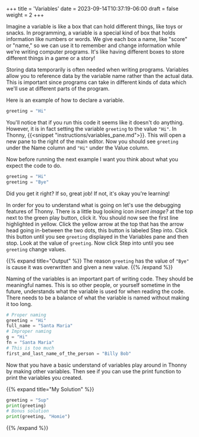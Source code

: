 +++
title = 'Variables'
date = 2023-09-14T10:37:19-06:00
draft = false
weight = 2
+++

Imagine a variable is like a box that can hold different things, like toys or snacks. In programming, a variable is a special kind of box that holds information like numbers or words. We give each box a name, like "score" or "name," so we can use it to remember and change information while we're writing computer programs. It's like having different boxes to store different things in a game or a story!

Storing data temporarily is often needed when writing programs. Variables allow you to reference data by the variable name rather than the actual data.  This is important since programs can take in different kinds of data which we'll use at different parts of the program.

Here is an example of how to declare a variable.
```python
greeting = "Hi"
```
You'll notice that if you run this code it seems like it doesn't do anything. However, it is in fact setting the variable `greeting` to the value `"Hi"`. In Thonny, 
{{<snippet "instructions/variables_pane.md">}}.
 This will open a new pane to the right of the main editor. Now you should see `greeting` under the Name column and `"Hi"` under the Value column.

Now before running the next example I want you think about what you expect the code to do.
```python
greeting = "Hi"
greeting = "Bye"
```
Did you get it right? If so, great job! If not, it's okay you're learning!

In order for you to understand what is going on let's use the debugging features of Thonny. There is a little bug looking icon *insert image?* at the top next to the green play button, click it. You should now see the first line highlighted in yellow. Click the yellow arrow at the top that has the arrow head going in-between the two dots, this button is labeled Step into. Click this button until you see `greeting` displayed in the Variables pane and then stop. Look at the value of `greeting`. Now click Step into until you see `greeting` change values.

{{% expand title="Output" %}}
The reason `greeting` has the value of `"Bye"` is cause it was overwritten and given a new value.
{{% /expand %}}

Naming of the variables is an important part of writing code. They should be meaningful names. This is so other people, or yourself sometime in the future, understands what the variable is used for when reading the code. There needs to be a balance of what the variable is named without making it too long.

```python
# Proper naming
greeting = "Hi"
full_name = "Santa Maria"
# Improper naming
g = "Hi"
fn = "Santa Maria"
# This is too much
first_and_last_name_of_the_person = "Billy Bob"
```
Now that you have a basic understand of variables play around in Thonny by making other variables. Then see if you can use the print function to print the variables you created.

{{% expand title="My Solution" %}}
```python
greeting = "Sup"
print(greeting)
# Bonus solution
print(greeting, "Homie")
```
{{% /expand %}}